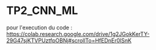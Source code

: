 # TP2_CNN_ML

pour l'execution du code : https://colab.research.google.com/drive/1g2JGokKerTY-29G47sjKTVPUztfpOBNj#scrollTo=HfEDnEr0lSnK